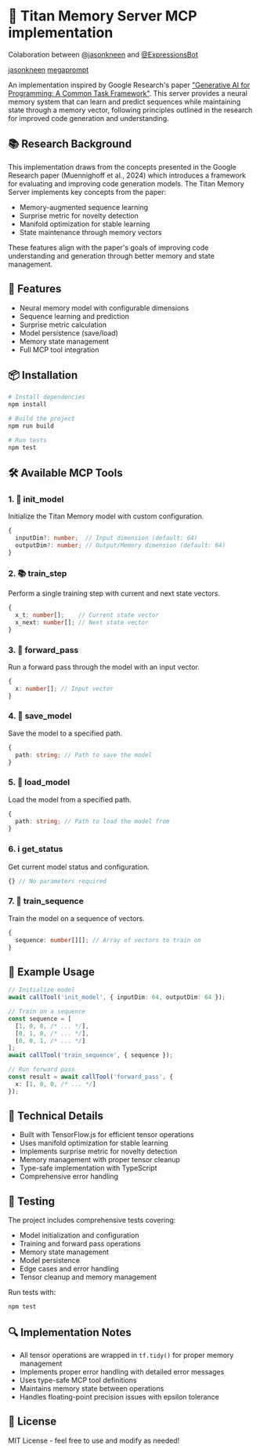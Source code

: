 # 🧠 Titan Memory Server MCP implementation

Colaboration between [@jasonkneen](https://github.com/jasonkneen) and [@ExpressionsBot](https://github.com/ExpressionsBot) 

[jasonkneen](https://x.com/jasonkneen)
[megaprompt](https://x.com/megaprompt)

An implementation inspired by Google Research's paper ["Generative AI for Programming: A Common Task Framework"](https://arxiv.org/abs/2501.00663). This server provides a neural memory system that can learn and predict sequences while maintaining state through a memory vector, following principles outlined in the research for improved code generation and understanding.

## 📚 Research Background

This implementation draws from the concepts presented in the Google Research paper (Muennighoff et al., 2024) which introduces a framework for evaluating and improving code generation models. The Titan Memory Server implements key concepts from the paper:

- Memory-augmented sequence learning
- Surprise metric for novelty detection
- Manifold optimization for stable learning
- State maintenance through memory vectors

These features align with the paper's goals of improving code understanding and generation through better memory and state management.

## 🚀 Features

- Neural memory model with configurable dimensions
- Sequence learning and prediction
- Surprise metric calculation
- Model persistence (save/load)
- Memory state management
- Full MCP tool integration

## 📦 Installation

```bash
# Install dependencies
npm install

# Build the project
npm run build

# Run tests
npm test
```

## 🛠️ Available MCP Tools

### 1. 🎯 init_model
Initialize the Titan Memory model with custom configuration.
```typescript
{
  inputDim?: number;  // Input dimension (default: 64)
  outputDim?: number; // Output/Memory dimension (default: 64)
}
```

### 2. 📚 train_step
Perform a single training step with current and next state vectors.
```typescript
{
  x_t: number[];    // Current state vector
  x_next: number[]; // Next state vector
}
```

### 3. 🔄 forward_pass
Run a forward pass through the model with an input vector.
```typescript
{
  x: number[]; // Input vector
}
```

### 4. 💾 save_model
Save the model to a specified path.
```typescript
{
  path: string; // Path to save the model
}
```

### 5. 📂 load_model
Load the model from a specified path.
```typescript
{
  path: string; // Path to load the model from
}
```

### 6. ℹ️ get_status
Get current model status and configuration.
```typescript
{} // No parameters required
```

### 7. 🔄 train_sequence
Train the model on a sequence of vectors.
```typescript
{
  sequence: number[][]; // Array of vectors to train on
}
```

## 🌟 Example Usage

```typescript
// Initialize model
await callTool('init_model', { inputDim: 64, outputDim: 64 });

// Train on a sequence
const sequence = [
  [1, 0, 0, /* ... */],
  [0, 1, 0, /* ... */],
  [0, 0, 1, /* ... */]
];
await callTool('train_sequence', { sequence });

// Run forward pass
const result = await callTool('forward_pass', {
  x: [1, 0, 0, /* ... */]
});
```

## 🔧 Technical Details

- Built with TensorFlow.js for efficient tensor operations
- Uses manifold optimization for stable learning
- Implements surprise metric for novelty detection
- Memory management with proper tensor cleanup
- Type-safe implementation with TypeScript
- Comprehensive error handling

## 🧪 Testing

The project includes comprehensive tests covering:
- Model initialization and configuration
- Training and forward pass operations
- Memory state management
- Model persistence
- Edge cases and error handling
- Tensor cleanup and memory management

Run tests with:
```bash
npm test
```

## 🔍 Implementation Notes

- All tensor operations are wrapped in `tf.tidy()` for proper memory management
- Implements proper error handling with detailed error messages
- Uses type-safe MCP tool definitions
- Maintains memory state between operations
- Handles floating-point precision issues with epsilon tolerance

## 📝 License

MIT License - feel free to use and modify as needed!
